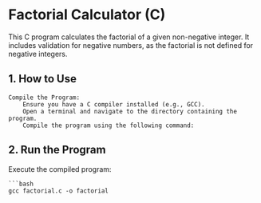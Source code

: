 # Factorial Calculator (C)

This C program calculates the factorial of a given non-negative integer. It includes validation for negative numbers, as the factorial is not defined for negative integers.

## 1. How to Use

    Compile the Program:
        Ensure you have a C compiler installed (e.g., GCC).
        Open a terminal and navigate to the directory containing the program.
        Compile the program using the following command:





## 2. Run the Program

Execute the compiled program:

    ```bash
    gcc factorial.c -o factorial
```
